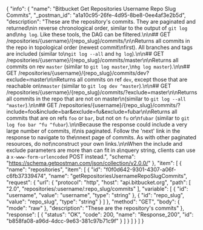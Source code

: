 {
  "info": {
    "name": "Bitbucket Get Repositories Username Repo Slug Commits",
    "_postman_id": "a1a10c95-26fe-4d95-8be8-0ee4af3e2b5d",
    "description": "These are the repository's commits. They are paginated and returned\nin reverse chronological order, similar to the output of `git log` and\n`hg log`. Like these tools, the DAG can be filtered.\n\n## GET /repositories/{username}/{repo_slug}/commits/\n\nReturns all commits in the repo in topological order (newest commit\nfirst). All branches and tags are included (similar to\n`git log --all` and `hg log`).\n\n## GET /repositories/{username}/{repo_slug}/commits/master\n\nReturns all commits on rev `master` (similar to `git log master`,\n`hg log master`).\n\n## GET /repositories/{username}/{repo_slug}/commits/dev?exclude=master\n\nReturns all commits on ref `dev`, except those that are reachable on\n`master` (similar to `git log dev ^master`).\n\n## GET /repositories/{username}/{repo_slug}/commits/?exclude=master\n\nReturns all commits in the repo that are not on master\n(similar to `git log --all ^master`).\n\n## GET /repositories/{username}/{repo_slug}/commits/?include=foo&include=bar&exclude=fu&exclude=fubar\n\nReturns all commits that are on refs `foo` or `bar`, but not on `fu` or\n`fubar` (similar to `git log foo bar ^fu ^fubar`).\n\nBecause the response could include a very large number of commits, it\nis paginated. Follow the 'next' link in the response to navigate to the\nnext page of commits. As with other paginated resources, do not\nconstruct your own links.\n\nWhen the include and exclude parameters are more than can fit in a\nquery string, clients can use a `x-www-form-urlencoded` POST instead.",
    "schema": "https://schema.getpostman.com/json/collection/v2.0.0/"
  },
  "item": [
    {
      "name": "repositories",
      "item": [
        {
          "id": "f0f0d642-9301-4307-a06f-c6fb37339474",
          "name": "getRepositoriesUsernameRepoSlugCommits",
          "request": {
            "url": {
              "protocol": "http",
              "host": "api.bitbucket.org",
              "path": [
                "2.0",
                "repositories/:username/:repo_slug/commits"
              ],
              "variable": [
                {
                  "id": "username",
                  "value": "username",
                  "type": "string"
                },
                {
                  "id": "repo_slug",
                  "value": "repo_slug",
                  "type": "string"
                }
              ]
            },
            "method": "GET",
            "body": {
              "mode": "raw"
            },
            "description": "These are the repository's commits"
          },
          "response": [
            {
              "status": "OK",
              "code": 200,
              "name": "Response_200",
              "id": "b858fa08-a96d-4dcc-9e63-381c97b71c9f"
            }
          ]
        }
      ]
    }
  ]
}